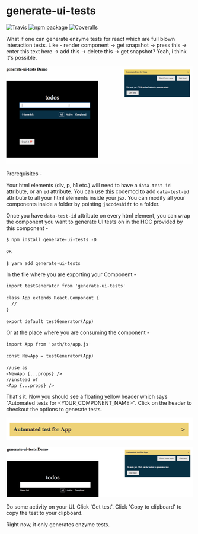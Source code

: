 # generate-ui-tests

[![Travis][build-badge]][build]
[![npm package][npm-badge]][npm]
[![Coveralls][coveralls-badge]][coveralls]

What if one can generate enzyme tests for react which are full blown interaction tests. Like - render component -> get snapshot -> press this -> enter this text here -> add this -> delete this -> get snapshot? Yeah, i think it's possible.

![Alt text](./images/generate_tests_demo.gif?raw=true "Demo gif")

Prerequisites -

Your html elements (div, p, h1 etc.) will need to have a `data-test-id` attribute, or an `id` attribute.
You can use [this](https://github.com/mukeshsoni/codemods) codemod to add `data-test-id` attribute to all your html elements inside your jsx. You can modify all your components inside a folder by pointing `jscodeshift` to a folder.

Once you have `data-test-id` attribute on every html element, you can wrap the component you want to generate UI tests on in the HOC provided by this component -

```
$ npm install generate-ui-tests -D

OR

$ yarn add generate-ui-tests
```

In the file where you are exporting your Component -

```
import testGenerator from 'generate-ui-tests'

class App extends React.Component {
  //
}

export default testGenerator(App)
```

Or at the place where you are consuming the component -

```
import App from 'path/to/app.js'

const NewApp = testGenerator(App)

//use as
<NewApp {...props} />
//instead of
<App {...props} />
```

That's it. Now you should see a floating yellow header which says "Automated tests for <YOUR_COMPONENT_NAME>". Click on the header to checkout the options to generate tests.

![Alt text](./images/floating_header.png?raw=true "Floating header")

![Alt text](./images/test_viewer_without_tets.png?raw=true "Test Viewer without tests")

Do some activity on your UI. Click 'Get test'. Click 'Copy to clipboard' to copy the test to your clipboard.

Right now, it only generates enzyme tests.

[build-badge]: https://img.shields.io/travis/user/repo/master.png?style=flat-square
[build]: https://travis-ci.org/user/repo
[npm-badge]: https://img.shields.io/npm/v/npm-package.png?style=flat-square
[npm]: https://www.npmjs.org/package/npm-package
[coveralls-badge]: https://img.shields.io/coveralls/user/repo/master.png?style=flat-square
[coveralls]: https://coveralls.io/github/user/repo
